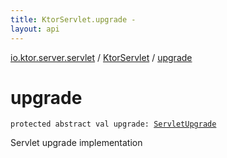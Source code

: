 ```yaml
---
title: KtorServlet.upgrade - 
layout: api
---
```


<div class='api-docs-breadcrumbs'><a href="../index.html">io.ktor.server.servlet</a> / <a href="index.html">KtorServlet</a> / <a href="./upgrade.html">upgrade</a></div>

# upgrade

<div class="signature"><code><span class="keyword">protected</span> <span class="keyword">abstract</span> <span class="keyword">val </span><span class="identifier">upgrade</span><span class="symbol">: </span><a href="../-servlet-upgrade/index.html"><span class="identifier">ServletUpgrade</span></a></code></div>

Servlet upgrade implementation

